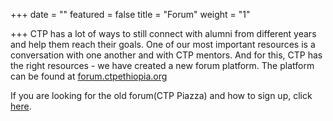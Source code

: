 +++
date = ""
featured = false
title = "Forum"
weight = "1"

+++
CTP has a lot of ways to still connect with alumni from different years and help them reach their goals. One of our most important resources is a conversation with one another and with CTP mentors. And for this, CTP has the right resources - we have created a new forum platform. The platform can be found at [forum.ctpethiopia.org](https://forum.ctpethiopia.org "Forum")

If you are looking for the old forum(CTP Piazza) and how to sign up, click [here](/ctp-s-piazza-page-personalized-answers-to-your-questions/ "Piazza"). 
